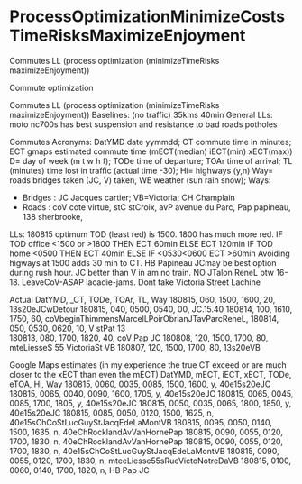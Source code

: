 # ProcessOptimizationMinimizeCostsTimeRisksMaximizeEnjoyment
Commutes LL (process optimization (minimizeTimeRisks maximizeEnjoyment))

Commute optimization

Commutes LL (process optimization (minimizeTimeRisks maximizeEnjoyment))
Baselines: (no traffic) 35kms 40min
General LLs: moto nc700s has best suspension and resistance to bad roads potholes

Commutes Acronyms: 
DatYMD date yymmdd; 
CT commute time in minutes;
ECT gmaps estimated commute time (mECT(median)  iECT(min) xECT(max)) 
D= day of week (m t w h f); 
TODe time of departure; TOAr time of arrival; TL (minutes) time lost in traffic (actual time -30); 
Hi= highways (y,n)
Way= roads bridges taken (JC, V) taken, WE weather (sun rain snow); 
Ways: 
- Bridges : JC Jacques cartier; VB=Victoria; CH Champlain 
- Roads : coV cote virtue, stC stCroix, avP avenue du Parc, Pap papineau, 138 sherbrooke, 

LLs: 
180815 optimum TOD (least red) is 1500. 1800 has much more red.
IF TOD office <1500 or >1800 THEN ECT 60min ELSE ECT 120min
IF TOD home <0500 THEN ECT 40min ELSE IF <0530<0600 ECT >60min
Avoiding higways at 1500 adds 30 min to CT.
HB Papineau JCmay be best option during rush hour. 
JC better than V in am no train. 
NO JTalon ReneL btw 16-18. 
LeaveCoV-ASAP lacadie-jams. 
Dont take Victoria Street Lachine  

Actual
DatYMD, _CT, TODe, TOAr, TL, Way 
180815, 060, 1500, 1600, 20, 13s20eJCwDetour
180815, 040, 0500, 0540, 00, JC.15.40
180814, 100, 1610, 1750, 60, coVbeginThimmensMarcelLPoirObrianJTavParcReneL, 
180814, 050, 0530, 0620, 10, V stPat 13   
180813, 080, 1700, 1820, 40, coV Pap JC 
180808, 120, 1500, 1700, 80, mteLiesseS 55 VictoriaSt VB
180807, 120, 1500, 1700, 80, 13s20eVB 

Google Maps estimates (in my experience the true CT exceed or are much closer to the xECT than even the mECT)
DatYMD, mECT, iECT, xECT, TODe, eTOA, Hi, Way 
180815, 0060, 0035, 0085, 1500, 1600, y, 40e15s20eJC
180815, 0065, 0040, 0090, 1600, 1705, y, 40e15s20eJC
180815, 0065, 0045, 0085, 1700, 1805, y, 40e15s20eJC
180815, 0050, 0035, 0065, 1800, 1850, y, 40e15s20eJC
180815, 0085, 0050, 0120, 1500, 1625, n, 40e15sChCoStLucGuyStJacqEdeLaMontVB
180815, 0095, 0050, 0140, 1500, 1635, n, 40eChRocklandAvVanHornePap
180815, 0090, 0055, 0120, 1700, 1830, n, 40eChRocklandAvVanHornePap
180815, 0090, 0055, 0120, 1700, 1830, n, 40e15sChCoStLucGuyStJacqEdeLaMontVB
180815, 0090, 0055, 0120, 1700, 1830, n, mteeLiesse55sRueVictoNotreDaVB
180815, 0100, 0060, 0140, 1700, 1820, n, HB Pap JC

